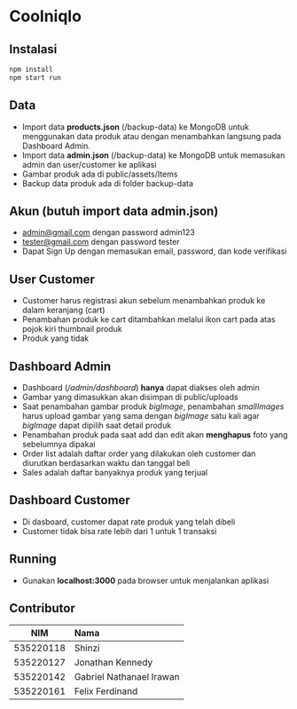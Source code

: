 # Coolniqlo
## Instalasi
```js
npm install
npm start run
```
## Data
- Import data **products.json** (/backup-data) ke MongoDB untuk menggunakan data produk 
  atau dengan menambahkan langsung pada Dashboard Admin.
- Import data **admin.json** (/backup-data) ke MongoDB untuk memasukan admin dan user/customer ke
  aplikasi
- Gambar produk ada di public/assets/Items
- Backup data produk ada di folder backup-data 
## Akun (butuh import data admin.json)
- admin@gmail.com dengan password admin123
- tester@gmail.com dengan password tester
- Dapat Sign Up dengan memasukan email, password, dan kode verifikasi
## User Customer
- Customer harus registrasi akun sebelum menambahkan produk ke dalam keranjang (cart)
- Penambahan produk ke cart ditambahkan melalui ikon cart pada atas pojok kiri thumbnail produk
- Produk yang tidak 
## Dashboard Admin
- Dashboard (*/admin/dashboard*) **hanya** dapat diakses oleh admin
- Gambar yang dimasukkan akan disimpan di public/uploads
- Saat penambahan gambar produk *bigImage*, penambahan *smallImages* harus upload gambar
  yang sama dengan *bigImage* satu kali agar *bigImage* dapat dipilih saat detail produk
- Penambahan produk pada saat add dan edit akan **menghapus** foto yang sebelumnya dipakai
- Order list adalah daftar order yang dilakukan oleh customer dan diurutkan berdasarkan waktu dan tanggal beli
- Sales adalah daftar banyaknya produk yang terjual
## Dashboard Customer
- Di dasboard, customer dapat rate produk yang telah dibeli
- Customer tidak bisa rate lebih dari 1 untuk 1 transaksi
## Running
- Gunakan **localhost:3000** pada browser untuk menjalankan aplikasi
## Contributor
| NIM|Nama| 
| ------------- |:-------------| 
|535220118|Shinzi|
|535220127|Jonathan Kennedy| 
|535220142|Gabriel Nathanael Irawan|
|535220161|Felix Ferdinand|
